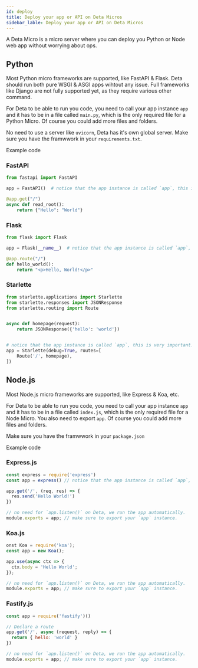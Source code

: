 ```yaml
---
id: deploy
title: Deploy your app or API on Deta Micros
sidebar_lable: Deploy your app or API on Deta Micros
---
```


A Deta Micro is a micro server where you can deploy you Python or Node web app without worrying about ops.

## Python

Most Python micro frameworks are supported, like FastAPI & Flask. Deta should run both pure WSGI & ASGI apps wihtout any issue.
Full frameworks like Django are not fully supported yet, as they require various other command.

For Deta to be able to run you code, you need to call your app instance `app` and it has to be in a file called `main.py`, which is the only required file for a Python Micro. Of course you could add more files and folders.

No need to use a server like `uvicorn`, Deta has it's own global server.
Make sure you have the framwwork in your `requirements.txt`.

Example code

### FastAPI

```py
from fastapi import FastAPI

app = FastAPI()  # notice that the app instance is called `app`, this is very important.

@app.get("/")
async def read_root():
    return {"Hello": "World"}

```

### Flask

```py
from flask import Flask

app = Flask(__name__)  # notice that the app instance is called `app`, this is very important.

@app.route("/")
def hello_world():
    return "<p>Hello, World!</p>"
```

### Starlette

```python
from starlette.applications import Starlette
from starlette.responses import JSONResponse
from starlette.routing import Route


async def homepage(request):
    return JSONResponse({'hello': 'world'})


# notice that the app instance is called `app`, this is very important.
app = Starlette(debug=True, routes=[
    Route('/', homepage),
])
```

## Node.js

Most Node.js micro frameworks are supported, like Express & Koa, etc.

For Deta to be able to run you code, you need to call your app instance `app` and it has to be in a file called `index.js`, which is the only required file for a Node Micro. You also need to export `app`. Of course you could add more files and folders.

Make sure you have the framwwork in your `package.json`

Example code

### Express.js

```js
const express = require('express')
const app = express() // notice that the app instance is called `app`, this is very important.

app.get('/', (req, res) => {
  res.send('Hello World!')
})

// no need for `app.listen()` on Deta, we run the app automatically.
module.exports = app; // make sure to export your `app` instance.
```

### Koa.js

```js
onst Koa = require('koa');
const app = new Koa();

app.use(async ctx => {
  ctx.body = 'Hello World';
});

// no need for `app.listen()` on Deta, we run the app automatically.
module.exports = app; // make sure to export your `app` instance.
```

### Fastify.js

```js
const app = require('fastify')()

// Declare a route
app.get('/', async (request, reply) => {
  return { hello: 'world' }
})

// no need for `app.listen()` on Deta, we run the app automatically.
module.exports = app; // make sure to export your `app` instance.
```